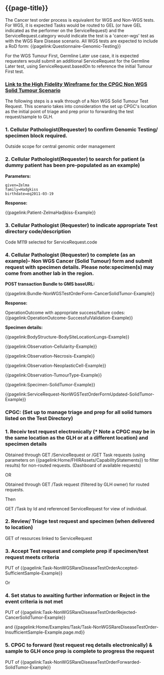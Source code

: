 ## {{page-title}}

The Cancer test order process is equivalent for WGS and Non-WGS tests.
For WGS, it is expected Tasks would be routed to GEL (or have GEL indicated as the performer on the ServiceRequest) and the ServiceRequest.category would indicate the test is a 'cancer-wgs' test as with the WGS Rare Disease scenario.
All WGS tests are expected to include a RoD form: {{pagelink:Questionnaire-Genomic-Testing}}

For the WGS Tumour First, Germline Later use case, it is expected requesters would submit an additional ServiceRequest for the Germline Later test, using ServiceRequest.basedOn to reference the initial Tumour First test.

### [Link to the High Fidelity Wireframe for the CPGC Non WGS Solid Tumour Scenario](https://wlajol.axshare.com/)

The following steps is a walk through of a Non WGS Solid Tumour Test Request. This scenario takes into consideration the set up CPGC's location as the initial point of triage and prep prior to forwarding the test request/sample to GLH.

### 1. Cellular Pathologist(Requester) to confirm Genomic Testing/ specimen block required.

Outside scope for central genomic order management

### 2. Cellular Pathologist(Requester) to search for patient (a dummy patient has been pre-populated as an example) 

**Parameters:**
```
given=Zelma
family=Hadgkiss
birthdate=eq2011-03-19
```

**Response:**

{{pagelink:Patient-ZelmaHadjkiss-Example}}

### 3. Cellular Pathologist (Requester) to indicate appropriate Test directory code/description

Code M119 selected for ServiceRequest.code

### 4. Cellular Pathologist (Requester) to complete (as an example)- Non WGS Cancer (Solid Tumour) form and submit request with specimen details. Please note:specimen(s) may come from another lab in the region.

**POST transaction Bundle to GMS baseURL:**

{{pagelink:Bundle-NonWGSTestOrderForm-CancerSolidTumor-Example}}

**Response:**

OperationOutcome with appropriate success/failure codes: {{pagelink:OperationOutcome-SuccessfulValidation-Example}}

**Specimen details:**

{{pagelink:BodyStructure-BodySiteLocationLungs-Example}}

{{pagelink:Observation-Cellularity-Example}}

{{pagelink:Observation-Necrosis-Example}}

{{pagelink:Observation-NeoplasticCell-Example}}

{{pagelink:Observation-TumourType-Example}}

{{pagelink:Specimen-SolidTumor-Example}}

{{pagelink:ServiceRequest-NonWGSTestOrderFormUpdated-SolidTumor-Example}}

### CPGC: (Set up to manage triage and prep for all solid tumors listed on the Test Directory)

### 1. Receiv test request electronically (* Note a CPGC may be in the same location as the GLH or at a different location) and specimen details

Obtained through GET /ServiceRequest or /GET Task requests (using parameters on {{pagelink:Home/FHIRAssets/CapabilityStatements}} to filter results) for non-routed requests. (Dashboard of available requests)

OR

Obtained through GET /Task request (filtered by GLH owner) for routed requests.

Then

GET /Task by Id and referenced ServiceRequest for view of individual.

### 2. Review/ Triage test request and specimen (when delivered to location)

GET of resources linked to ServiceRequest

### 3. Accept Test request and complete prep if specimen/test request meets criteria

PUT of {{pagelink:Task-NonWGSRareDiseaseTestOrderAccepted-SufficientSample-Example}}

Or

### 4. Set status to awaiting further information or Reject in the event criteria is not met

PUT of {{pagelink:Task-NonWGSRareDiseaseTestOrderRejected-CancerSolidTumor-Example}}

and {{pagelink:Home/Examples/Task/Task-NonWGSRareDiseaseTestOrder-InsufficientSample-Example.page.md}}

### 5. CPGC to forward (test request req details electronically) & sample to GLH once prep is complete to progress the request

PUT of {{pagelink:Task-NonWGSRareDiseaseTestOrderForwarded-SolidTumor-Example}}
